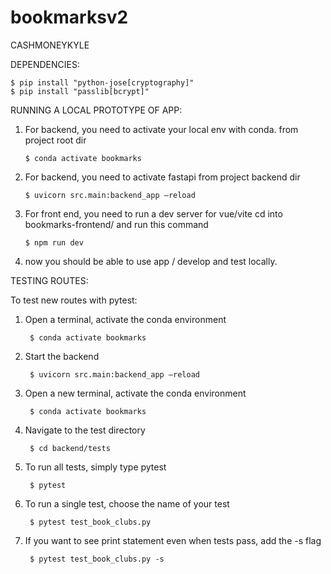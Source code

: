 # bookmarksv2
CASHMONEYKYLE

DEPENDENCIES: 
  
    $ pip install "python-jose[cryptography]"
    $ pip install "passlib[bcrypt]"
RUNNING A LOCAL PROTOTYPE OF APP:
  1) For backend, you need to activate your local env with conda.
     from project root dir 
        
        
         $ conda activate bookmarks
  2) For backend, you need to activate fastapi
    from project backend dir 
        
         $ uvicorn src.main:backend_app —reload
  3) For front end, you need to run a dev server for vue/vite
    cd into bookmarks-frontend/ and run this command 
        
         $ npm run dev
  4) now you should be able to use app / develop and test locally.

TESTING ROUTES:

To test new routes with pytest:

1) Open a terminal, activate the conda environment

        $ conda activate bookmarks

2) Start the backend

        $ uvicorn src.main:backend_app —reload

3) Open a new terminal, activate the conda environment

        $ conda activate bookmarks

4) Navigate to the test directory
        
        $ cd backend/tests

5) To run all tests, simply type pytest

        $ pytest

6) To run a single test, choose the name of your test
        
        $ pytest test_book_clubs.py

7) If you want to see print statement even when tests pass, add the -s flag

        $ pytest test_book_clubs.py -s
